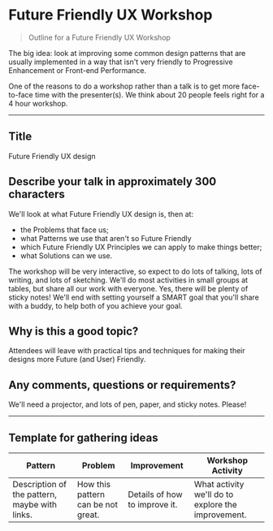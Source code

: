 # Future Friendly UX Workshop

> Outline for a Future Friendly UX Workshop

The big idea: look at improving some common design patterns that are usually implemented in a way that isn't very friendly to Progressive Enhancement or Front-end Performance.

One of the reasons to do a workshop rather than a talk is to get more face-to-face time with the presenter(s). We think about 20 people feels right for a 4 hour workshop.

---

## Title

Future Friendly UX design

## Describe your talk in approximately 300 characters

We'll look at what Future Friendly UX design is, then at:

* the Problems that face us;
* what Patterns we use that aren't so Future Friendly
* which Future Friendly UX Principles we can apply to make things better;
* what Solutions can we use.

The workshop will be very interactive, so expect to do lots of talking, lots of writing, and lots of sketching. We'll do most activities in small groups at tables, but share all our work with everyone. Yes, there will be plenty of sticky notes! We'll end with setting yourself a SMART goal that you'll share with a buddy, to help both of you achieve your goal.

## Why is this a good topic?

Attendees will leave with practical tips and techniques for making their designs more Future (and User) Friendly.

## Any comments, questions or requirements?

We'll need a projector, and lots of pen, paper, and sticky notes. Please!


---

## Template for gathering ideas

Pattern | Problem | Improvement | Workshop Activity
--- | --- | --- | ---
Description of the pattern, maybe with links. | How this pattern can be not great. | Details of how to improve it. | What activity we'll do to explore the improvement.
